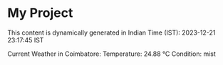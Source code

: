 # My Project

This content is dynamically generated in Indian Time (IST): 2023-12-21 23:17:45 IST


Current Weather in Coimbatore:
Temperature: 24.88 °C
Condition: mist

